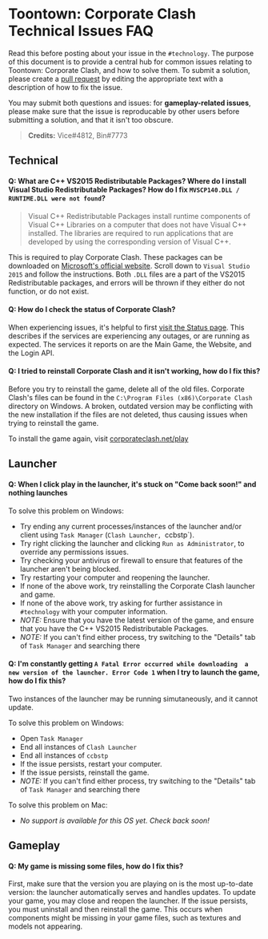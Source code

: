 # Toontown: Corporate Clash Technical Issues FAQ

Read this before posting about your issue in the `#technology`. The purpose of this document is to provide a central hub for common issues relating to Toontown: Corporate Clash, and how to solve them. To submit a solution, please create a [pull request](https://github.com/Palmidence/Toontown/pulls) by editing the appropriate text with a description of how to fix the issue.

You may submit both questions and issues: for **gameplay-related issues**, please make sure that the issue is reproducable by other users before submitting a solution, and that it isn't too obscure.

>**Credits:** Vice#4812, Bin#7773

## Technical

#### **Q:** What are C++ VS2015 Redistributable Packages? Where do I install Visual Studio Redistributable Packages? How do I fix `MVSCP140.DLL / RUNTIME.DLL were not found`?
 
>Visual C++ Redistributable Packages install runtime components of Visual C++ Libraries on a computer that does not have Visual C++ installed. The libraries are required to run applications that are developed by using the corresponding version of Visual C++.

This is required to play Corporate Clash. These packages can be downloaded on [Microsoft's official website](https://www.microsoft.com/en-us/download/details.aspx?id=48145). Scroll down to `Visual Studio 2015` and follow the instructions. Both `.DLL` files are a part of the VS2015 Redistributable packages, and errors will be thrown if they either do not function, or do not exist.

#### **Q:** How do I check the status of Corporate Clash?

When experiencing issues, it's helpful to first [visit the Status page](https://status.corporateclash.net/). This describes if the services are experiencing any outages, or are running as expected. The services it reports on are the Main Game, the Website, and the Login API.

#### **Q:** I tried to reinstall Corporate Clash and it isn't working, how do I fix this?

Before you try to reinstall the game, delete all of the old files. Corporate Clash's files can be found in the `C:\Program Files (x86)\Corporate Clash` directory on Windows. A broken, outdated version may be conflicting with the new installation if the files are not deleted, thus causing issues when trying to reinstall the game.

To install the game again, visit [corporateclash.net/play](https://corporateclash.net/play)

## Launcher

#### **Q:** When I click play in the launcher, it's stuck on "Come back soon!" and nothing launches

To solve this problem on Windows:
- Try ending any current processes/instances of the launcher and/or client using `Task Manager` (`Clash Launcher, `ccbstp`).
- Try right clicking the launcher and clicking `Run as Administrator`, to override any permissions issues.
- Try checking your antivirus or firewall to ensure that features of the launcher aren't being blocked.
- Try restarting your computer and reopening the launcher.
- If none of the above work, try reinstalling the Corporate Clash launcher and game.
- If none of the above work, try asking for further assistance in `#technology` with your computer information.
- _NOTE:_ Ensure that you have the latest version of the game, and ensure that you have the C++ VS2015 Redistributable Packages.
- _NOTE:_ If you can't find either process, try switching to the "Details" tab of `Task Manager` and searching there

#### **Q:** I'm constantly getting `A Fatal Error occurred while downloading  a new version of the launcher. Error Code 1` when I try to launch the game, how do I fix this?

Two instances of the launcher may be running simutaneously, and it cannot update.

To solve this problem on Windows:
- Open `Task Manager`
- End all instances of `Clash Launcher`
- End all instances of `ccbstp`
- If the issue persists, restart your computer.
- If the issue persists, reinstall the game.
- _NOTE:_ If you can't find either process, try switching to the "Details" tab of `Task Manager` and searching there

To solve this problem on Mac:
- _No support is available for this OS yet. Check back soon!_

## Gameplay

#### **Q:** My game is missing some files, how do I fix this?

First, make sure that the version you are playing on is the most up-to-date version: the launcher automatically serves and handles updates. To update your game, you may close and reopen the launcher. If the issue persists, you must uninstall and then reinstall the game. This occurs when components might be missing in your game files, such as textures and models not appearing.
